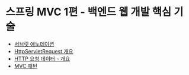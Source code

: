 # 스프링 MVC 1편 - 백엔드 웹 개발 핵심 기술

* [서브릿 애노테이션](./servlet/)
* [HttpServletRequest 개요](./servlet2)
* [HTTP 요청 데이터 - 개요](./servlet3)
* [MVC 패턴](./MVC)
